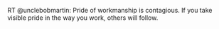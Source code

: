 <!--
id: 395476287
link: http://kevinisom.info/post/395476287/rt-unclebobmartin-pride-of-workmanship-is
slug: rt-unclebobmartin-pride-of-workmanship-is
date: Thu Feb 18 2010 12:34:56 GMT+1300 (NZDT)
raw: {"blog_name":"kevinisom","id":395476287,"post_url":"http://kevinisom.info/post/395476287/rt-unclebobmartin-pride-of-workmanship-is","slug":"rt-unclebobmartin-pride-of-workmanship-is","type":"text","date":"2010-02-17 23:34:56 GMT","timestamp":1266449696,"state":"published","format":"html","reblog_key":"DreUO19K","tags":[],"short_url":"http://tmblr.co/Zw68YyNadq-","highlighted":[],"feed_item":"http://twitter.com/kev_nz/statuses/9247813400","from_feed_id":"650289","note_count":0,"title":null,"body":"<p>RT @unclebobmartin: Pride of workmanship is contagious. If you take visible pride in the way you work, others will follow.</p>"}
publish: 2010-02-018
tags: 
title: null
-->


RT @unclebobmartin: Pride of workmanship is contagious. If you take
visible pride in the way you work, others will follow.


